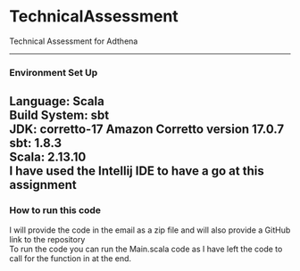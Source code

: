 # TechnicalAssessment
Technical Assessment for Adthena

-----------------------------------------------
### Environment Set Up

Language: Scala\
Build System: sbt\
JDK: corretto-17 Amazon Corretto version 17.0.7\
sbt: 1.8.3\
Scala: 2.13.10\
I have used the Intellij IDE to have a go at this assignment
-----------------------------------------------------
### How to run this code

I will provide the code in the email as a zip file and will also provide a GitHub link to the repository\
To run the code you can run the Main.scala code as I have left the code to call for the function in at the end.
